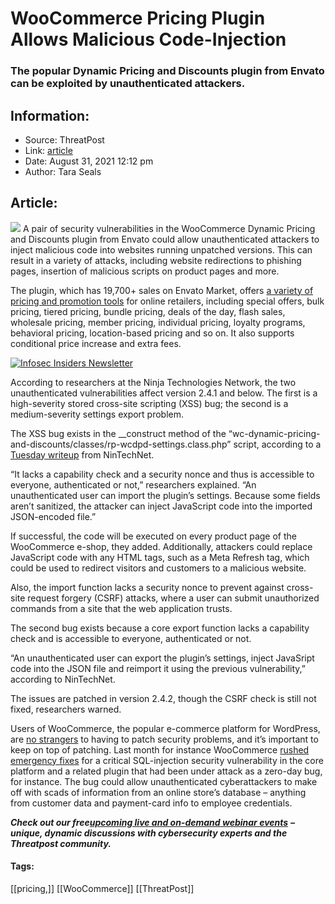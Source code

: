 # WooCommerce Pricing Plugin Allows Malicious Code-Injection
### The popular Dynamic Pricing and Discounts plugin from Envato can be exploited by unauthenticated attackers.

## Information:
+ Source: ThreatPost
+ Link: [article](https://kasperskycontenthub.com/threatpost-global/?p=169063)
+ Date: August 31, 2021  12:12 pm
+ Author: Tara Seals


## Article:
![](https://media.threatpost.com/wp-content/uploads/sites/103/2020/03/13163335/work-from-home-e1584131629686.jpg)
A pair of security vulnerabilities in the WooCommerce Dynamic Pricing and Discounts plugin from Envato could allow unauthenticated attackers to inject malicious code into websites running unpatched versions. This can result in a variety of attacks, including website redirections to phishing pages, insertion of malicious scripts on product pages and more.


The plugin, which has 19,700+ sales on Envato Market, offers [a variety of pricing and promotion tools](https://codecanyon.net/item/woocommerce-dynamic-pricing-discounts/7119279) for online retailers, including special offers, bulk pricing, tiered pricing, bundle pricing, deals of the day, flash sales, wholesale pricing, member pricing, individual pricing, loyalty programs, behavioral pricing, location-based pricing and so on. It also supports conditional price increase and extra fees.


[![Infosec Insiders Newsletter](https://media.threatpost.com/wp-content/uploads/sites/103/2021/07/10165815/infosec_insiders_in_article_promo.png)](https://threatpost.com/infosec-insider-subscription-page/?utm_source=ART&utm_medium=ART&utm_campaign=InfosecInsiders_Newsletter_Promo/)  

According to researchers at the Ninja Technologies Network, the two unauthenticated vulnerabilities affect version 2.4.1 and below. The first is a high-severity stored cross-site scripting (XSS) bug; the second is a medium-severity settings export problem.


The XSS bug exists in the \_\_construct method of the “wc-dynamic-pricing-and-discounts/classes/rp-wcdpd-settings.class.php” script, according to a [Tuesday writeup](https://blog.nintechnet.com/woocommerce-dynamic-pricing-and-discounts-plugin-fixed-multiple-vulnerabilities/) from NinTechNet.


“It lacks a capability check and a security nonce and thus is accessible to everyone, authenticated or not,” researchers explained. “An unauthenticated user can import the plugin’s settings. Because some fields aren’t sanitized, the attacker can inject JavaScript code into the imported JSON-encoded file.”


If successful, the code will be executed on every product page of the WooCommerce e-shop, they added. Additionally, attackers could replace JavaScript code with any HTML tags, such as a Meta Refresh tag, which could be used to redirect visitors and customers to a malicious website.


Also, the import function lacks a security nonce to prevent against cross-site request forgery (CSRF) attacks, where a user can submit unauthorized commands from a site that the web application trusts.


The second bug exists because a core export function lacks a capability check and is accessible to everyone, authenticated or not.


“An unauthenticated user can export the plugin’s settings, inject JavaSript code into the JSON file and reimport it using the previous vulnerability,” according to NinTechNet.


The issues are patched in version 2.4.2, though the CSRF check is still not fixed, researchers warned.


Users of WooCommerce, the popular e-commerce platform for WordPress, are [no strangers](https://threatpost.com/woocommerce-card-skimmer-malware/154699/) to having to patch security problems, and it’s important to keep on top of patching. Last month for instance WooCommerce [rushed emergency fixes](https://threatpost.com/zero-day-attacks-woocommerce-databases/167846/) for a critical SQL-injection security vulnerability in the core platform and a related plugin that had been under attack as a zero-day bug, for instance. The bug could allow unauthenticated cyberattackers to make off with scads of information from an online store’s database – anything from customer data and payment-card info to employee credentials.


***Check out our free***[***upcoming live and on-demand webinar events***](https://threatpost.com/category/webinars/) ***– unique, dynamic discussions with cybersecurity experts and the Threatpost community.***




#### Tags:
[[pricing,]] [[WooCommerce]] [[ThreatPost]]
